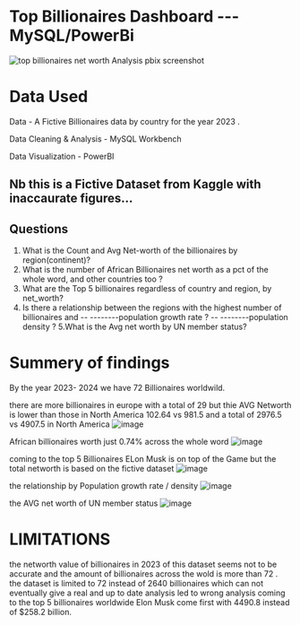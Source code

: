 # Top Billionaires Dashboard --- MySQL/PowerBi
![top billionaires net worth Analysis pbix screenshot](https://github.com/user-attachments/assets/1dc3c7cb-bcba-4e9c-bc67-e1f3cbe418ce)

# Data Used

 Data - A Fictive Billionaires data by country for the year 2023 .

 Data Cleaning & Analysis - MySQL Workbench

Data Visualization - PowerBI
## Nb this is a Fictive Dataset  from Kaggle with inaccaurate figures...

## Questions 

1. What is the Count and Avg Net-worth of the billionaires by region(continent)?
2. What is the number of African Billionaires net worth as a pct of the whole word, and other countries too ?
3. What are the Top 5 billionaires regardless of country and region, by net_worth?
4.  Is there a relationship between the regions with the highest number of billionaires and 
  -- --------population growth rate ?
  -- --------population density ?
5.What is the Avg net worth by UN member status?

# Summery of findings
By the year 2023- 2024 we have 72 Billionaires worldwild.

there are more billionaires in europe with a total of 29 but thie AVG Networth is lower than those in North America 102.64 vs 981.5 and a total of 2976.5 vs 4907.5 in North America
![image](https://github.com/user-attachments/assets/ba30628c-e6e7-493d-9802-04694626e160)

African billionaires worth just 0.74% across the whole word 
![image](https://github.com/user-attachments/assets/5fe0a129-d66b-43f3-b7b7-c3eadeae5c9c)


coming to the top 5 Billionaires ELon Musk is on top of the Game but the total networth is based on the fictive dataset
![image](https://github.com/user-attachments/assets/165bc0f5-dfb6-4155-81a8-543fe7f7dc57)

the relationship by Population growth rate / density 
![image](https://github.com/user-attachments/assets/8bb403d3-1d4b-4c90-bca3-8bb334571f86)

the AVG net worth  of UN member status 
![image](https://github.com/user-attachments/assets/1917d1c8-ccaf-42c5-8e01-884eccdf2e1b)


# LIMITATIONS
the networth value of billionaires in 2023  of this dataset seems not to be accurate and the amount of billionaires across the wold is more than 72 . 
the dataset is limited to 72 instead of 2640 billionaires which can not eventually give a real and up to date analysis led to wrong analysis
coming to the top 5 billionaires worldwide Elon Musk come first with 4490.8  instead of $258.2 billion.

